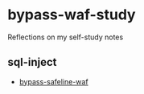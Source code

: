 # bypass-waf-study
Reflections on my self-study notes

## sql-inject
- [bypass-safeline-waf](bypass-waf-study/sql-inject/safeline/ct-1.md)